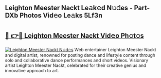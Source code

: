 ## Leighton Meester Nackt Le𝚊k𝚎d N𝚞𝚍es - Part-DXb Photos Vid𝚎o Le𝚊ks 5Lf3n

# <h2><a href="http://fb83u0.evod.top/?m=Leighton+Meester+Nackt">🔗 👉🔴 Leighton Meester Nackt Vid𝚎o Ph𝚘t𝚘s</a></h2>

[![Leighton Meester Nackt N𝚞d𝚎s](https://i.imgur.com/8V9OHl7.gif)](http://fb83u0.evod.top/?m=Leighton+Meester+Nackt)
Web entertainer Leighton Meester Nackt and digital artist, renowned for posting dance and lifestyle content through solo and collaborative dance performances and short videos. Visionary artist Leighton Meester Nackt, celebrated for their creative genius and innovative approach to art. 
